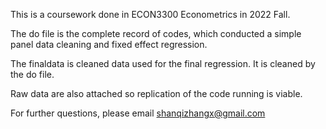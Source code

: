 This is a coursework done in ECON3300 Econometrics in 2022 Fall.

The do file is the complete record of codes, which conducted a simple panel data cleaning and fixed effect regression.

The finaldata is cleaned data used for the final regression. It is cleaned by the do file.

Raw data are also attached so replication of the code running is viable.

For further questions, please email shanqizhangx@gmail.com
